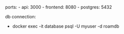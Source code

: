 ports:
    - api: 3000
    - frontend: 8080
    - postgres: 5432


db connection:
- docker exec -it database psql -U myuser -d roamdb